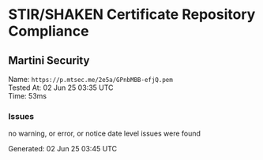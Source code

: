 # STIR/SHAKEN Certificate Repository Compliance

## Martini Security

Name: `https://p.mtsec.me/2e5a/GPnbMBB-efjQ.pem`\
Tested At: 02 Jun 25 03:35 UTC\
Time: 53ms

### Issues

no warning, or error, or notice date level issues were found

Generated: 02 Jun 25 03:45 UTC